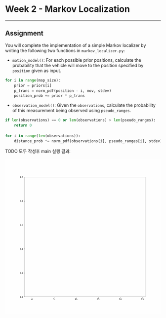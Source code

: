 # Week 2 - Markov Localization

---

[//]: # (Image References)
[plot]: ./myresult.gif

## Assignment

You will complete the implementation of a simple Markov localizer by writing the following two functions in `markov_localizer.py`:

* `motion_model()`: For each possible prior positions, calculate the probability that the vehicle will move to the position specified by `position` given as input.

~~~python
for i in range(map_size):
    prior = priors[i]
    p_trans = norm_pdf(position - i, mov, stdev)
    position_prob += prior * p_trans
~~~

* `observation_model()`: Given the `observations`, calculate the probability of this measurement being observed using `pseudo_ranges`.

~~~python
if len(observations) == 0 or len(observations) > len(pseudo_ranges):
    return 0

for i in range(len(observations)):
    distance_prob *= norm_pdf(observations[i], pseudo_ranges[i], stdev)
~~~

TODO 모두 작성후 main 실행 결과:

![Expected Result of Markov Localization][plot]
